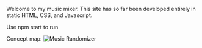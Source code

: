 Welcome to my music mixer. This site has so far been developed entirely in static HTML, CSS, and Javascript.

Use npm start to run

Concept map: 
![Music Randomizer](https://github.com/seamuswr/BetterMusic/assets/108034107/78e217bc-e10f-4036-bfdc-f8c43446231c)
